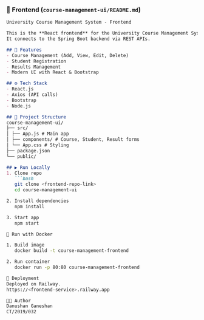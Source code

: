 ### 📌 Frontend (`course-management-ui/README.md`)
```markdown
University Course Management System - Frontend

This is the **React frontend** for the University Course Management System.  
It connects to the Spring Boot backend via REST APIs.

## 🚀 Features
- Course Management (Add, View, Edit, Delete)
- Student Registration
- Results Management
- Modern UI with React & Bootstrap

## ⚙️ Tech Stack
- React.js
- Axios (API calls)
- Bootstrap
- Node.js

## 📂 Project Structure
course-management-ui/
├── src/
│ ├── App.js # Main app
│ ├── components/ # Course, Student, Result forms
│ └── App.css # Styling
├── package.json
└── public/

## ▶️ Run Locally
1. Clone repo  
   ```bash
   git clone <frontend-repo-link>
   cd course-management-ui

2. Install dependencies
   npm install

3. Start app
   npm start

🐳 Run with Docker

1. Build image
   docker build -t course-management-frontend

2. Run container
   docker run -p 80:80 course-management-frontend

📌 Deployment
Deployed on Railway.
https://<frontend-service>.railway.app

👨‍💻 Author
Danushan Ganeshan
CT/2019/032

